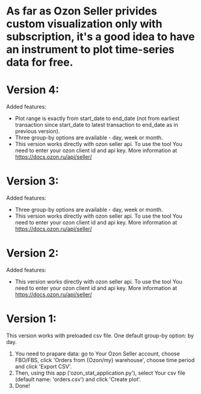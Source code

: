 # As far as Ozon Seller privides custom visualization only with subscription, it's a good idea to have an instrument to plot time-series data for free.

# Version 4:
Added features:
- Plot range is exactly from start_date to end_date (not from earliest transaction since start_date to latest transaction to end_date as in previous version).
- Three group-by options are available - day, week or month. 
- This version works directly with ozon seller api.
To use the tool You need to enter your ozon client id and api key. More information at https://docs.ozon.ru/api/seller/

# Version 3:
Added features:
- Three group-by options are available - day, week or month. 
- This version works directly with ozon seller api.
To use the tool You need to enter your ozon client id and api key. More information at https://docs.ozon.ru/api/seller/

# Version 2:
Added features:
- This version works directly with ozon seller api.
To use the tool You need to enter your ozon client id and api key. More information at https://docs.ozon.ru/api/seller/

# Version 1:
This version works with preloaded csv file.
One default group-by option: by day.
1. You need to prapare data: go to Your Ozon Seller account, choose FBO/FBS, click 'Orders from {Ozon/my} warehouse', choose time period and click 'Export CSV'.
2. Then, using this app ('ozon_stat_application.py'), select Your csv file (default name: 'orders.csv') and click 'Create plot'.
3. Done!
